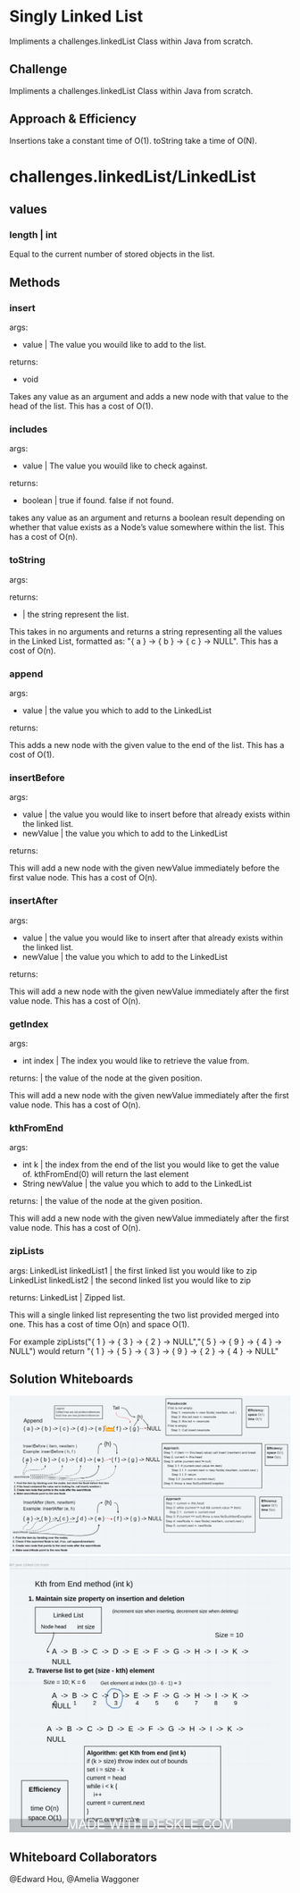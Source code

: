 # Singly Linked List
Impliments a challenges.linkedList Class within Java from scratch.

## Challenge
Impliments a challenges.linkedList Class within Java from scratch.

## Approach & Efficiency
Insertions take a constant time of O(1).
toString take a time of O(N).

# challenges.linkedList/LinkedList<T>
## values

### length | int 
Equal to the current number of stored objects in the list. 

## Methods

### insert
args:
* <T> value | The value you wouild like to add to the list.

returns:
* void

Takes any value as an argument and adds a new node with that value to the head of the list. This has a cost of O(1).
### includes
args:
* <T> value | The value you wouild like to check against.

returns:
* boolean | true if found. false if not found.

takes any value as an argument and returns a boolean result depending on whether that value exists as a Node’s value somewhere within the list. This has a cost of O(n).
### toString
args:

returns:
* <T> | the string represent the list.

This takes in no arguments and returns a string representing all the values in the Linked List, formatted as:
"{ a } -> { b } -> { c } -> NULL". This has a cost of O(n).
### append
args:
* <T> value | the value you which to add to the LinkedList

returns:

This adds a new node with the given value to the end of the list. This has a cost of O(1).
### insertBefore
args:
* <T> value | the value you would like to insert before that already exists within the linked list.
* <T> newValue | the value you which to add to the LinkedList

returns:

This will add a new node with the given newValue immediately before the first value node. This has a cost of O(n).
### insertAfter
args:
* <T> value | the value you would like to insert after that already exists within the linked list.
* <T> newValue | the value you which to add to the LinkedList

returns:

This will add a new node with the given newValue immediately after the first value node. This has a cost of O(n).

### getIndex
args:
* int index | The index you would like to retrieve the value from.

returns:
<T> | the value of the node at the given position.

This will add a new node with the given newValue immediately after the first value node. This has a cost of O(n).

### kthFromEnd
args:
* int k | the index from the end of the list you would like to get the value of. kthFromEnd(0) will return the last element
* String newValue | the value you which to add to the LinkedList

returns:
<T> | the value of the node at the given position.

This will add a new node with the given newValue immediately after the first value node. This has a cost of O(n).

### zipLists
args:
LinkedList linkedList1 | the first linked list you would like to zip
LinkedList linkedList2 | the second linked list you would like to zip

returns:
LinkedList | Zipped list.

This will a single linked list representing the two list provided merged into one. This has a cost of time O(n) and space O(1).

For example zipLists("{ 1 } -> { 3 } -> { 2 } -> NULL","{ 5 } -> { 9 } -> { 4 } -> NULL") would return "{ 1 } -> { 5 } -> { 3 } -> { 9 } -> { 2 } -> { 4 } -> NULL"

## Solution Whiteboards
![Whiteboard](/assets/ll-d2.PNG)
![Whiteboard](/assets/linked-list-index.jpeg)

## Whiteboard Collaborators
@Edward Hou, @Amelia Waggoner